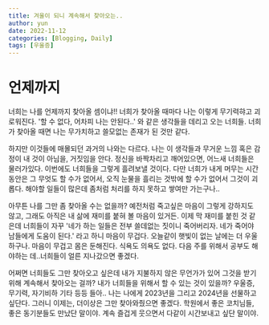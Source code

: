 ```yaml
---
title: 겨울이 되니 계속해서 찾아오는..
author: yun
date: 2022-11-12
categories: [Blogging, Daily]
tags: [우울증]
---
```


# 언제까지
너희는 나를 언제까지 찾아올 셈이냐!! 너희가 찾아올 때마다 나는 이렇게 무기력햐고 괴로워진다. '할 수 없다, 어차피 나는 안된다..' 와 같은 생각들을 데리고 오는 너희들. 
너희가 찾아올 때면 나는 무가치하고 쓸모없는 존재가 된 것만 같다.  </br>

하지만 이것들에 매몰되던 과거의 나와는 다르다. 나는 이 생각들과 무거운 느낌 혹은 감정이 내 것이 아님을, 거짓임을 안다. 
정신을 바짝차리고 깨어있으면, 어느새 너희들은 물러가있다. 이번에도 너희들을 그렇게 흘려보낼 것이다. 
다만 너희가 내게 머무는 시간동안은 그 무엇도 할 수가 없어서, 오직 눈물을 흘리는 것밖에 할 수가 없어서 그것이 괴롭다. 
해야할 일들이 많은데 좀처럼 처리를 하지 못하고 쌓여만 가는구나..  </br>

아무튼 나를 그만 좀 찾아올 수는 없을까? 예전처럼 죽고싶은 마음이 그렇게 강하지도 않고, 그래도 아직은 내 삶에 재미를 붙혀 볼 마음이 있거든.
이제 막 재미를 붙힌 것 같은데 너희들이 자꾸 '네가 하는 일들은 전부 쓸데없는 짓이니 죽어버리자. 네가 죽어야 남들에게 도움이 된다.' 라고 하니 마음이 무겁다.
오늘같이 햇빛이 없는 날에는 더 우울하구나. 마음이 무겁고 몸은 둔해진다. 식욕도 의욕도 없다. 다음 주를 위해서 공부도 해야하는 데..너희들이 얼른 지나갔으면 좋겠다. </br>

어쩌면 너희들도 그만 찾아오고 싶은데 내가 지불하지 않은 무언가가 있어 그것을 받기위해 계속해서 찾아오는 걸까?
내가 너희들을 위해서 할 수 있는 것이 있을까? 우울증, 무기력, 자기비하 기타 등등 들아..
나는 나에게 2023년을 그리고 2024년을 선물하고 싶단다. 그러니 이제는, 더이상은 그만 찾아와줬으면 좋겠다.
학원에서 좋은 코치님들, 좋은 동기분들도 만났단 말이야. 계속 즐겁게 웃으면서 다같이 시간보내고 싶단 말이야.
